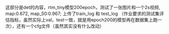 这部分是det的内容，rtm_tiny模型200epoch，测试了一张图片和一个2s视频, map:0.672, map_50:0.967; 上传了train_log 和 test_log （作业要求的测试集评估指标，虽然实际上val，test一致，就是用epoch200的模型再在数据集上跑一次），还有一个cfg文件（虽然其实没有什么改动）
